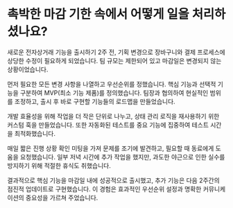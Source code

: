 # 촉박한 마감 기한 속에서 어떻게 일을 처리하셨나요?

새로운 전자상거래 기능을 출시하기 2주 전, 기획 변경으로 장바구니와 결제 프로세스에 상당한 수정이 필요하게 되었습니다. 팀 규모는 제한되어 있고 마감일은 변경되지 않는 상황이었습니다.

먼저 필요한 모든 변경 사항을 나열하고 우선순위를 정했습니다. 핵심 기능과 선택적 기능을 구분하여 MVP(최소 기능 제품)를 정의했습니다. 팀장과 협의하여 현실적인 범위를 조정하고, 출시 후 바로 구현할 기능들의 로드맵을 만들었습니다.

개발 효율성을 위해 작업을 더 작은 단위로 나누고, 상태 관리 로직을 재사용하기 위한 커스텀 훅을 만들었습니다. 또한 자동화된 테스트를 중요 기능에 집중하여 테스트 시간을 최적화했습니다.

매일 짧은 진행 상황 확인 미팅을 가져 문제를 조기에 발견하고, 필요할 때 동료에게 도움을 요청했습니다. 일부 저녁 시간에 추가 작업을 했지만, 과도한 야근으로 인한 실수를 방지하기 위해 적절한 휴식도 취했습니다.

결과적으로 핵심 기능을 마감일 내에 성공적으로 출시했고, 추가 기능은 다음 2주간의 점진적 업데이트로 구현했습니다. 이 경험은 효과적인 우선순위 설정과 명확한 커뮤니케이션의 중요성을 가르쳐 주었습니다.